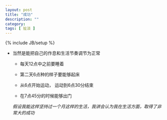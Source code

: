 ```yaml
---
layout: post
title: "成功"
description: ""
category: 
tags: [ 扯淡 ]
---
```

{% include JB/setup %}




* 当然是能把自己的作息和生活节奏调节为正常

   * 每天12点中之前要睡着 

   * 第二天6点种的样子要能够起床

   * 从6点开始运动， 运动到6点30分结束

   * 在7点45分的时候能够出门

  _假设我能这样坚持过一个月这样的生活，我讲会认为我在生活方面，取得了非常大的成功_
